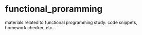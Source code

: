 # functional_proramming
materials related to functional programming study: code snippets, homework checker, etc...

